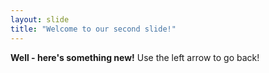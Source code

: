 ```yaml
---
layout: slide
title: "Welcome to our second slide!"
---
```

**Well - here's something new!**
Use the left arrow to go back!

